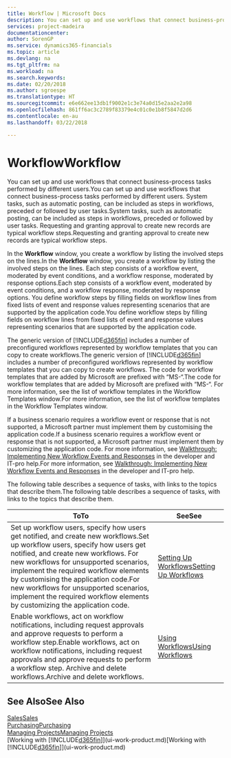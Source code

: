```yaml
---
title: Workflow | Microsoft Docs
description: You can set up and use workflows that connect business-process tasks performed by different users. System tasks, such as automatic posting, can be included as steps in workflows, preceded or followed by user tasks. Requesting and granting approval to create new records are typical workflow steps.
services: project-madeira
documentationcenter: 
author: SorenGP
ms.service: dynamics365-financials
ms.topic: article
ms.devlang: na
ms.tgt_pltfrm: na
ms.workload: na
ms.search.keywords: 
ms.date: 02/20/2018
ms.author: sgroespe
ms.translationtype: HT
ms.sourcegitcommit: e6e662ee13db1f9002e1c3e74a0d15e2aa2e2a98
ms.openlocfilehash: 861ff6ac3c2789f83379e4c01c0e1b8f5847d2d6
ms.contentlocale: en-au
ms.lasthandoff: 03/22/2018

---
```

# <a name="workflow"></a><span data-ttu-id="e17d6-105">Workflow</span><span class="sxs-lookup"><span data-stu-id="e17d6-105">Workflow</span></span>
<span data-ttu-id="e17d6-106">You can set up and use workflows that connect business-process tasks performed by different users.</span><span class="sxs-lookup"><span data-stu-id="e17d6-106">You can set up and use workflows that connect business-process tasks performed by different users.</span></span> <span data-ttu-id="e17d6-107">System tasks, such as automatic posting, can be included as steps in workflows, preceded or followed by user tasks.</span><span class="sxs-lookup"><span data-stu-id="e17d6-107">System tasks, such as automatic posting, can be included as steps in workflows, preceded or followed by user tasks.</span></span> <span data-ttu-id="e17d6-108">Requesting and granting approval to create new records are typical workflow steps.</span><span class="sxs-lookup"><span data-stu-id="e17d6-108">Requesting and granting approval to create new records are typical workflow steps.</span></span>  

 <span data-ttu-id="e17d6-109">In the **Workflow** window, you create a workflow by listing the involved steps on the lines.</span><span class="sxs-lookup"><span data-stu-id="e17d6-109">In the **Workflow** window, you create a workflow by listing the involved steps on the lines.</span></span> <span data-ttu-id="e17d6-110">Each step consists of a workflow event, moderated by event conditions, and a workflow response, moderated by response options.</span><span class="sxs-lookup"><span data-stu-id="e17d6-110">Each step consists of a workflow event, moderated by event conditions, and a workflow response, moderated by response options.</span></span> <span data-ttu-id="e17d6-111">You define workflow steps by filling fields on workflow lines from fixed lists of event and response values representing scenarios that are supported by the application code.</span><span class="sxs-lookup"><span data-stu-id="e17d6-111">You define workflow steps by filling fields on workflow lines from fixed lists of event and response values representing scenarios that are supported by the application code.</span></span>  

 <span data-ttu-id="e17d6-112">The generic version of [!INCLUDE[d365fin](includes/d365fin_md.md)] includes a number of preconfigured workflows represented by workflow templates that you can copy to create workflows.</span><span class="sxs-lookup"><span data-stu-id="e17d6-112">The generic version of [!INCLUDE[d365fin](includes/d365fin_md.md)] includes a number of preconfigured workflows represented by workflow templates that you can copy to create workflows.</span></span> <span data-ttu-id="e17d6-113">The code for workflow templates that are added by Microsoft are prefixed with “MS-“.</span><span class="sxs-lookup"><span data-stu-id="e17d6-113">The code for workflow templates that are added by Microsoft are prefixed with “MS-“.</span></span> <span data-ttu-id="e17d6-114">For more information, see the list of workflow templates in the Workflow Templates window.</span><span class="sxs-lookup"><span data-stu-id="e17d6-114">For more information, see the list of workflow templates in the Workflow Templates window.</span></span>  

 <span data-ttu-id="e17d6-115">If a business scenario requires a workflow event or response that is not supported, a Microsoft partner must implement them by customising the application code.</span><span class="sxs-lookup"><span data-stu-id="e17d6-115">If a business scenario requires a workflow event or response that is not supported, a Microsoft partner must implement them by customizing the application code.</span></span> <span data-ttu-id="e17d6-116">For more information, see [Walkthrough: Implementing New Workflow Events and Responses](/dynamics-nav/Walkthrough--Implementing-New-Workflow-Events-and-Responses) in the developer and IT-pro help.</span><span class="sxs-lookup"><span data-stu-id="e17d6-116">For more information, see [Walkthrough: Implementing New Workflow Events and Responses](/dynamics-nav/Walkthrough--Implementing-New-Workflow-Events-and-Responses) in the developer and IT-pro help.</span></span>  

 <span data-ttu-id="e17d6-117">The following table describes a sequence of tasks, with links to the topics that describe them.</span><span class="sxs-lookup"><span data-stu-id="e17d6-117">The following table describes a sequence of tasks, with links to the topics that describe them.</span></span>  

|<span data-ttu-id="e17d6-118">**To**</span><span class="sxs-lookup"><span data-stu-id="e17d6-118">**To**</span></span>|<span data-ttu-id="e17d6-119">**See**</span><span class="sxs-lookup"><span data-stu-id="e17d6-119">**See**</span></span>|  
|------------|-------------|  
|<span data-ttu-id="e17d6-120">Set up workflow users, specify how users get notified, and create new workflows.</span><span class="sxs-lookup"><span data-stu-id="e17d6-120">Set up workflow users, specify how users get notified, and create new workflows.</span></span> <span data-ttu-id="e17d6-121">For new workflows for unsupported scenarios, implement the required workflow elements by customising the application code.</span><span class="sxs-lookup"><span data-stu-id="e17d6-121">For new workflows for unsupported scenarios, implement the required workflow elements by customizing the application code.</span></span>|[<span data-ttu-id="e17d6-122">Setting Up Workflows</span><span class="sxs-lookup"><span data-stu-id="e17d6-122">Setting Up Workflows</span></span>](across-set-up-workflows.md)|  
|<span data-ttu-id="e17d6-123">Enable workflows, act on workflow notifications, including request approvals and approve requests to perform a workflow step.</span><span class="sxs-lookup"><span data-stu-id="e17d6-123">Enable workflows, act on workflow notifications, including request approvals and approve requests to perform a workflow step.</span></span> <span data-ttu-id="e17d6-124">Archive and delete workflows.</span><span class="sxs-lookup"><span data-stu-id="e17d6-124">Archive and delete workflows.</span></span>|[<span data-ttu-id="e17d6-125">Using Workflows</span><span class="sxs-lookup"><span data-stu-id="e17d6-125">Using Workflows</span></span>](across-use-workflows.md)|  

## <a name="see-also"></a><span data-ttu-id="e17d6-126">See Also</span><span class="sxs-lookup"><span data-stu-id="e17d6-126">See Also</span></span>  
[<span data-ttu-id="e17d6-127">Sales</span><span class="sxs-lookup"><span data-stu-id="e17d6-127">Sales</span></span>](sales-manage-sales.md)  
[<span data-ttu-id="e17d6-128">Purchasing</span><span class="sxs-lookup"><span data-stu-id="e17d6-128">Purchasing</span></span>](purchasing-manage-purchasing.md)  
[<span data-ttu-id="e17d6-129">Managing Projects</span><span class="sxs-lookup"><span data-stu-id="e17d6-129">Managing Projects</span></span>](projects-manage-projects.md)  
<span data-ttu-id="e17d6-130">[Working with [!INCLUDE[d365fin](includes/d365fin_md.md)]](ui-work-product.md)</span><span class="sxs-lookup"><span data-stu-id="e17d6-130">[Working with [!INCLUDE[d365fin](includes/d365fin_md.md)]](ui-work-product.md)</span></span>


